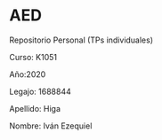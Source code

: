 # AED 

Repositorio Personal (TPs individuales)

Curso: K1051  

Año:2020

Legajo: 1688844

Apellido: Higa

Nombre: Iván Ezequiel
